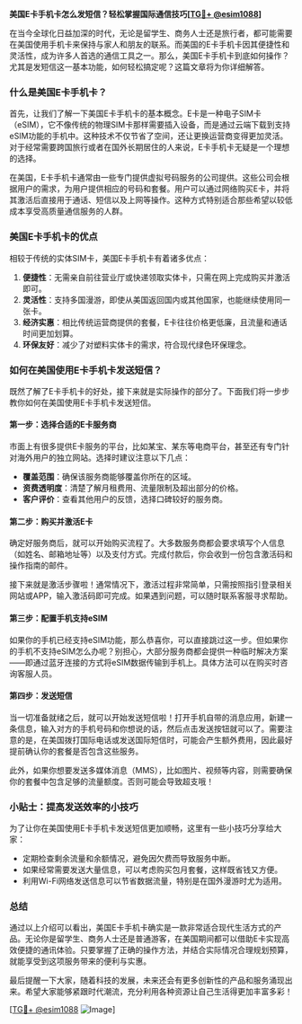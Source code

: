 **美国E卡手机卡怎么发短信？轻松掌握国际通信技巧[[TG💪+ @esim1088](https://t.me/s/esim1088)]**

在当今全球化日益加深的时代，无论是留学生、商务人士还是旅行者，都可能需要在美国使用手机卡来保持与家人和朋友的联系。而美国的E卡手机卡因其便捷性和灵活性，成为许多人首选的通信工具之一。那么，美国E卡手机卡到底如何操作？尤其是发短信这一基本功能，如何轻松搞定呢？这篇文章将为你详细解答。

### 什么是美国E卡手机卡？

首先，让我们了解一下美国E卡手机卡的基本概念。E卡是一种电子SIM卡（eSIM），它不像传统的物理SIM卡那样需要插入设备，而是通过云端下载到支持eSIM功能的手机中。这种技术不仅节省了空间，还让更换运营商变得更加灵活。对于经常需要跨国旅行或者在国外长期居住的人来说，E卡手机卡无疑是一个理想的选择。

在美国，E卡手机卡通常由一些专门提供虚拟号码服务的公司提供。这些公司会根据用户的需求，为用户提供相应的号码和套餐。用户可以通过网络购买E卡，并将其激活后直接用于通话、短信以及上网等操作。这种方式特别适合那些希望以较低成本享受高质量通信服务的人群。

### 美国E卡手机卡的优点

相较于传统的实体SIM卡，美国E卡手机卡有着诸多优点：

1. **便捷性**：无需亲自前往营业厅或快递领取实体卡，只需在网上完成购买并激活即可。
2. **灵活性**：支持多国漫游，即使从美国返回国内或其他国家，也能继续使用同一张卡。
3. **经济实惠**：相比传统运营商提供的套餐，E卡往往价格更低廉，且流量和通话时间更加划算。
4. **环保友好**：减少了对塑料实体卡的需求，符合现代绿色环保理念。

### 如何在美国使用E卡手机卡发送短信？

既然了解了E卡手机卡的好处，接下来就是实际操作的部分了。下面我们将一步步教你如何在美国使用E卡手机卡发送短信。

#### 第一步：选择合适的E卡服务商

市面上有很多提供E卡服务的平台，比如某宝、某东等电商平台，甚至还有专门针对海外用户的独立网站。选择时建议注意以下几点：
- **覆盖范围**：确保该服务商能够覆盖你所在的区域。
- **资费透明度**：清楚了解月租费用、流量限制及超出部分的价格。
- **客户评价**：查看其他用户的反馈，选择口碑较好的服务商。

#### 第二步：购买并激活E卡

确定好服务商后，就可以开始购买流程了。大多数服务商都会要求填写个人信息（如姓名、邮箱地址等）以及支付方式。完成付款后，你会收到一份包含激活码和操作指南的邮件。

接下来就是激活步骤啦！通常情况下，激活过程非常简单，只需按照指引登录相关网站或APP，输入激活码即可完成。如果遇到问题，可以随时联系客服寻求帮助。

#### 第三步：配置手机支持eSIM

如果你的手机已经支持eSIM功能，那么恭喜你，可以直接跳过这一步。但如果你的手机不支持eSIM怎么办呢？别担心，大部分服务商都会提供一种临时解决方案——即通过蓝牙连接的方式将eSIM数据传输到手机上。具体方法可以在购买时咨询客服人员。

#### 第四步：发送短信

当一切准备就绪之后，就可以开始发送短信啦！打开手机自带的消息应用，新建一条信息，输入对方的手机号码和你想说的话，然后点击发送按钮就可以了。需要注意的是，在美国拨打国际电话或发送国际短信时，可能会产生额外费用，因此最好提前确认你的套餐是否包含这些服务。

此外，如果你想要发送多媒体消息（MMS），比如图片、视频等内容，则需要确保你的套餐中包含足够的流量额度。否则可能会导致超支哦！

### 小贴士：提高发送效率的小技巧

为了让你在美国使用E卡手机卡发送短信更加顺畅，这里有一些小技巧分享给大家：
- 定期检查剩余流量和余额情况，避免因欠费而导致服务中断。
- 如果经常需要发送大量信息，可以考虑购买包月套餐，这样既省钱又方便。
- 利用Wi-Fi网络发送信息可以节省数据流量，特别是在国外漫游时尤为适用。

### 总结

通过以上介绍可以看出，美国E卡手机卡确实是一款非常适合现代生活方式的产品。无论你是留学生、商务人士还是普通游客，在美国期间都可以借助E卡实现高效便捷的通讯体验。只要掌握了正确的操作方法，并结合实际情况合理规划预算，就能享受到这项服务带来的便利与实惠。

最后提醒一下大家，随着科技的发展，未来还会有更多创新性的产品和服务涌现出来。希望大家能够紧跟时代潮流，充分利用各种资源让自己生活得更加丰富多彩！

[[TG💪+ @esim1088](https://t.me/s/esim1088) ![Image](https://i.postimg.cc/4NQfJmqS/Snipaste-2025-05-13-00-14-12.png)]